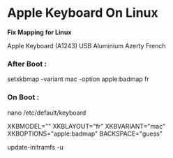 # Apple Keyboard On Linux

**Fix Mapping for Linux**

Apple Keyboard (A1243) USB Aluminium
Azerty French

### After Boot :

setxkbmap -variant mac -option apple:badmap fr

### On Boot :

nano /etc/default/keyboard

  XKBMODEL=""
  XKBLAYOUT="fr"
  XKBVARIANT="mac"
  XKBOPTIONS="apple:badmap"
  BACKSPACE="guess"

update-initramfs -u
